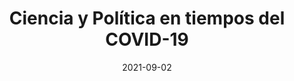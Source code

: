 ---
title: "Ciencia y Política en tiempos del COVID-19"
collection: publications
permalink: /publication/ciencia_2021
date: 2021-09-02
venue: 'Política y Gobierno'
paperurl: '/files/ciencia_2021.pdf'
link: 'http://politicaygobierno.cide.edu/index.php/pyg/article/view/1542'
citation: 'Calvo, Ernesto, Paula Clerici y Sebastián Vallejo Vera. 2021. &quot;Ciencia y Política en tiempos del COVID-19.&quot; <i>Política y Gobierno</i>. Vol. 28 Núm. 2 (2021)'
---